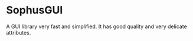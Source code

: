 # SophusGUI

A GUI library very fast and simplified. It has good quality and very
delicate attributes.